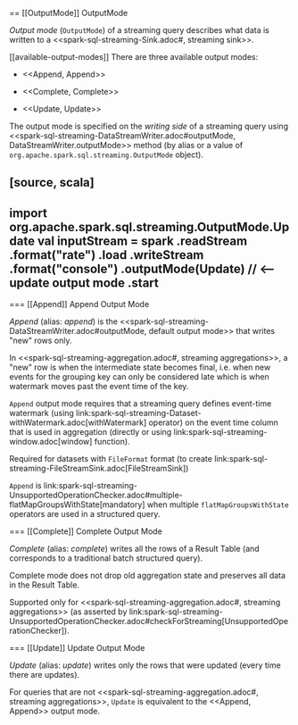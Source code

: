 == [[OutputMode]] OutputMode

*Output mode* (`OutputMode`) of a streaming query describes what data is written to a <<spark-sql-streaming-Sink.adoc#, streaming sink>>.

[[available-output-modes]]
There are three available output modes:

* <<Append, Append>>

* <<Complete, Complete>>

* <<Update, Update>>

The output mode is specified on the _writing side_ of a streaming query using <<spark-sql-streaming-DataStreamWriter.adoc#outputMode, DataStreamWriter.outputMode>> method (by alias or a value of `org.apache.spark.sql.streaming.OutputMode` object).

[source, scala]
----
import org.apache.spark.sql.streaming.OutputMode.Update
val inputStream = spark
  .readStream
  .format("rate")
  .load
  .writeStream
  .format("console")
  .outputMode(Update) // <-- update output mode
  .start
----

=== [[Append]] Append Output Mode

*Append* (alias: *append*) is the <<spark-sql-streaming-DataStreamWriter.adoc#outputMode, default output mode>> that writes "new" rows only.

In <<spark-sql-streaming-aggregation.adoc#, streaming aggregations>>, a "new" row is when the intermediate state becomes final, i.e. when new events for the grouping key can only be considered late which is when watermark moves past the event time of the key.

`Append` output mode requires that a streaming query defines event-time watermark (using link:spark-sql-streaming-Dataset-withWatermark.adoc[withWatermark] operator) on the event time column that is used in aggregation (directly or using link:spark-sql-streaming-window.adoc[window] function).

Required for datasets with `FileFormat` format (to create link:spark-sql-streaming-FileStreamSink.adoc[FileStreamSink])

`Append` is link:spark-sql-streaming-UnsupportedOperationChecker.adoc#multiple-flatMapGroupsWithState[mandatory] when multiple `flatMapGroupsWithState` operators are used in a structured query.

=== [[Complete]] Complete Output Mode

*Complete* (alias: *complete*) writes all the rows of a Result Table (and corresponds to a traditional batch structured query).

Complete mode does not drop old aggregation state and preserves all data in the Result Table.

Supported only for <<spark-sql-streaming-aggregation.adoc#, streaming aggregations>> (as asserted by link:spark-sql-streaming-UnsupportedOperationChecker.adoc#checkForStreaming[UnsupportedOperationChecker]).

=== [[Update]] Update Output Mode

*Update* (alias: *update*) writes only the rows that were updated (every time there are updates).

For queries that are not <<spark-sql-streaming-aggregation.adoc#, streaming aggregations>>, `Update` is equivalent to the <<Append, Append>> output mode.
